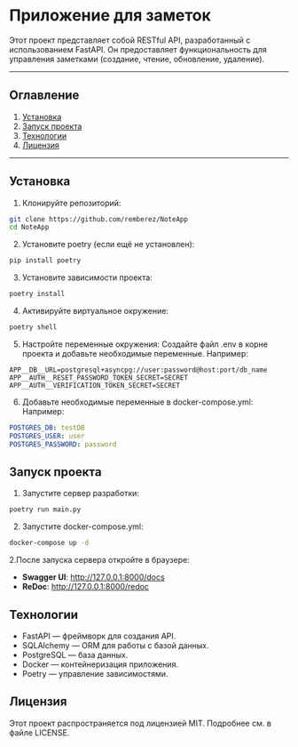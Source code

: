 
# Приложение для заметок

Этот проект представляет собой RESTful API, разработанный с использованием FastAPI. Он предоставляет функциональность для управления заметками (создание, чтение, обновление, удаление).

---

## **Оглавление**
1. [Установка](#установка)
2. [Запуск проекта](#запуск-проекта)
3. [Технологии](#технологии)
4. [Лицензия](#лицензия)

---

## **Установка**

1. Клонируйте репозиторий:
```bash
git clone https://github.com/remberez/NoteApp
cd NoteApp
```
2. Установите poetry (если ещё не установлен):
```bash
pip install poetry
```
3. Установите зависимости проекта:
```bash
poetry install
```
4. Активируйте виртуальное окружение:
```bash
poetry shell
```
5. Настройте переменные окружения:
Создайте файл .env в корне проекта и добавьте необходимые переменные. Например:
```env
APP__DB__URL=postgresql+asyncpg://user:password@host:port/db_name
APP__AUTH__RESET_PASSWORD_TOKEN_SECRET=SECRET
APP__AUTH__VERIFICATION_TOKEN_SECRET=SECRET
```
6. Добавьте необходимые переменные в docker-compose.yml: Например:
```yml
POSTGRES_DB: testDB
POSTGRES_USER: user
POSTGRES_PASSWORD: password
```
## **Запуск проекта**
1. Запустите сервер разработки:
```bash
poetry run main.py
```
2. Запустите docker-compose.yml:
```bash
docker-compose up -d
```
2.После запуска сервера откройте в браузере:
- **Swagger UI**: http://127.0.0.1:8000/docs
- **ReDoc**: http://127.0.0.1:8000/redoc

## **Технологии**
- FastAPI — фреймворк для создания API.
- SQLAlchemy — ORM для работы с базой данных.
- PostgreSQL — база данных.
- Docker — контейнеризация приложения.
- Poetry — управление зависимостями.

## **Лицензия**
Этот проект распространяется под лицензией MIT. Подробнее см. в файле LICENSE.

